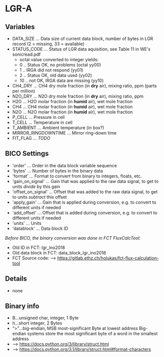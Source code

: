 # LGR-A

## Variables
- DATA_SIZE ... Data size of current data block, number of bytes in LGR record
  (2 = missing, 33 = available)
- STATUS_CODE ... Status of LGR data aquisition, see Table 11 in WE's sonicread.pdf
    - octal value converted to integer yields:
    - 0 .. Status OK, no problems (octal yy00)
    - 1 .. IRGA did not respond (yy01)
    - 2 .. Status OK, old data used (yy02)
    - 10 .. not OK, IRGA data are missing (yy10)  
- CH4_DRY ... CH4 dry mole fraction (in **dry** air), mixing ratio, ppm (parts per million)
- N2O_DRY ... N2O dry mole fraction (in **dry** air), mixing ratio, ppm
- H2O ... H2O molar fraction (in **humid** air), wet mole fraction
- CH4 ... CH4 molar fraction (in **humid** air), wet mole fraction
- N2O ... N2O molar fraction (in **humid** air), wet mole fraction
- P_CELL ... Pressure in cell
- T_CELL ... Temperature in cell
- T_AMBIENT ... Ambient temperature (in box?)
- MIRROR_RINGDOWNTIME ... Mirror ring-down time
- FIT_FLAG ... *TODO*

## BICO Settings
- 'order' ... Order in the data block variable sequence
- 'bytes' ... Number of bytes in the binary data
- 'format' ... Format to convert from binary to integers, floats, etc.
- 'gain_on_signal' ... Gain that was applied to the raw data signal, to get to units *divide* by this gain
- 'offset_on_signal' ... Offset that was added to the raw data signal, to get to units *subtract* this offset
- 'apply_gain' ... Gain that is applied during conversion, e.g. to convert to different units if needed
- 'add_offset' ... Offset that is added during conversion, e.g. to convert to different units if needed
- 'units' ... Units
- 'datablock' ... Data block ID

*Before BICO, the binary conversion was done in FCT FluxCalcTool:*
- Old ID in FCT: lgr_ino2018
- Old data block in FCT: data_block_lgr_ino2018
- FCT Source code: --> https://gitlab.ethz.ch/holukas/fct-flux-calculation-tool

## Details
- none

## Binary info
- B...unsigned char, integer, 1 Byte
- h...short integer, 2 Bytes
- ">"...big-endian, MSB most-significant Byte at lowest address
     Big-endian systems store the most significant byte of a word in the smallest address
- --> https://docs.python.org/3/library/struct.html
- --> https://docs.python.org/3.1/library/struct.html#format-characters

